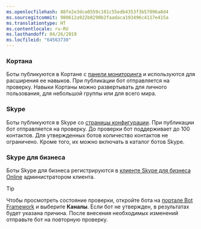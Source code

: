 ```yaml
---
ms.openlocfilehash: 88fe2e3dca0559c101c55edb4353f3b57096a8d4
ms.sourcegitcommit: 980612a922b8290b2faadaca193496c4117e415a
ms.translationtype: HT
ms.contentlocale: ru-RU
ms.lasthandoff: 04/26/2019
ms.locfileid: "64563730"
---
```

### <a name="cortana"></a>Кортана
Боты публикуются в Кортане с [панели мониторинга](https://aka.ms/cortana-publish) и используются для расширения ее навыков. При публикации бот отправляется на проверку. Навыки Кортаны можно развертывать для личного пользования, для небольшой группы или для всего мира.

### <a name="skype"></a>Skype
Боты публикуются в Skype со [страницы конфигурации](~/bot-service-channel-connect-skype.md). При публикации бот отправляется на проверку. До проверки бот поддерживает до 100 контактов. Для утвержденных ботов количество контактов не ограничено. Кроме того, их можно включать в каталог ботов Skype.

### <a name="skype-for-business"></a>Skype для бизнеса
Боты Skype для бизнеса регистрируются в [клиенте Skype для бизнеса Online](https://msdn.microsoft.com/en-us/skype/Skype-For-Business-Bot-Framework/docs/overview) администратором клиента.

> [!TIP]
> Чтобы просмотреть состояние проверки, откройте бота на [портале Bot Framework](https://dev.botframework.com/) и выберите **Каналы**.
> Если бот не утвержден, в результатах будет указана причина. После внесения необходимых изменений отправьте бот на повторную проверку.
